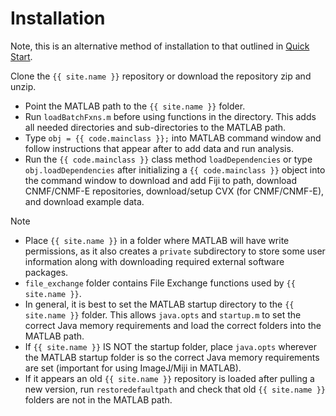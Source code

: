 # Installation

Note, this is an alternative method of installation to that outlined in [Quick Start](install.md).

Clone the `{{ site.name }}` repository or download the repository zip and unzip.

- Point the MATLAB path to the `{{ site.name }}` folder.
- Run `loadBatchFxns.m` before using functions in the directory. This adds all needed directories and sub-directories to the MATLAB path.
- Type `obj = {{ code.mainclass }};` into MATLAB command window and follow instructions that appear after to add data and run analysis.
- Run the `{{ code.mainclass }}` class method `loadDependencies` or type `obj.loadDependencies` after initializing a `{{ code.mainclass }}` object into the command window to download and add Fiji to path, download CNMF/CNMF-E repositories, download/setup CVX (for CNMF/CNMF-E), and download example data.

Note

- Place `{{ site.name }}` in a folder where MATLAB will have write permissions, as it also creates a `private` subdirectory to store some user information along with downloading required external software packages.
- `file_exchange` folder contains File Exchange functions used by `{{ site.name }}`.
- In general, it is best to set the MATLAB startup directory to the `{{ site.name }}` folder. This allows `java.opts` and `startup.m` to set the correct Java memory requirements and load the correct folders into the MATLAB path.
- If `{{ site.name }}` IS NOT the startup folder, place `java.opts` wherever the MATLAB startup folder is so the correct Java memory requirements are set (important for using ImageJ/Miji in MATLAB).
- If it appears an old `{{ site.name }}` repository is loaded after pulling a new version, run `restoredefaultpath` and check that old `{{ site.name }}` folders are not in the MATLAB path.
<!-- - This version of `{{ site.name }}` has been tested on Windows MATLAB `2015b`, `2017a`, and `2018b`. Moderate testing on Windows and OSX (10.10.5) `2017b` and `2018b`. -->